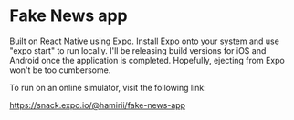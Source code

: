 # Fake News app

Built on React Native using Expo. Install Expo onto your system and use "expo start" to run locally. I'll be releasing build versions for iOS and Android once the application is completed. Hopefully, ejecting from Expo won't be too cumbersome.


To run on an online simulator, visit the following link:

https://snack.expo.io/@hamirii/fake-news-app
